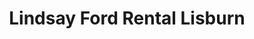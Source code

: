 ---
title: "Lindsay Ford Rental Lisburn"
address: "Lindsay Ford Rental Lisburn, 20 Market Place, Lisburn, Antrim, BT28 1AR"
tel: "+44 (0)28 9260 0209"
county: "Antrim"
category: "Car Hire"
type: "Content"
lat: "54.510009765625"
lng: "-6.043118953704834"
---